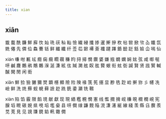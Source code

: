 ```yaml
---
title: xian
---
```


## xiān
韱
韯
酰
馦
鮮
廯
忺
奾
珗
祆
秈
籼
憸
繊
綅
攕
掺
暹
搟
摻
杴
枮
锨
掀
欦
屳
孅
氙
姺
僊
先
僲
佡
鱻
鶱
铦
鲜
纎
纖
纤
莶
苮
鍁
褼
薟
襳
躚
蹮
銽
醶
跹
銛
嬐
仚
嘕
仙



xián
嗛
咁
甉
玹
癇
痫
癎
瞯
礥
稴
盷
挦
撏
憪
鑦
婱
嫌
娹
嫺
嫻
娴
妶
弦
咸
啣
唌
咞
鹹
麙
鷳
鹇
鷼
鷴
湺
涎
溓
絃
伭
羬
澖
舷
臤
胘
藖
蛝
衔
蚿
衘
諴
賢
贤
誸
贒
輱
醎
閑
閒
闲
銜





























xiǎn
鮮
猃
獫
玁
獮
燹
顕
櫶
顯
險
险
険
禒
箲
筅
攇
显
尠
毨
尟
崄
搟
狝
彡
幰
冼
嶮
鲜
洗
烍
蘚
蚬
蜆
藓
譣
赻
跣
銑
鍌
灦
铣
韅

























xiàn
陷
馅
霰
限
餡
垷
献
獻
现
現
絤
糮
粯
憪
憲
线
懢
撊
搚
岘
槏
晛
橌
橺
峴
宪
腺
塪
睍
硍
娊
県
哯
埳
壏
姭
县
咞
僴
缐
鼸
麲
陥
涀
溓
瀗
綖
線
綫
羡
縣
臽
臔
羨
苋
莧
見
见
誢
豏
鋧
錎
軐
鏾
僩
